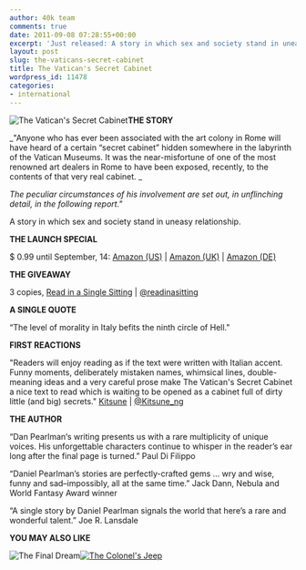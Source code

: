 ```yaml
---
author: 40k team
comments: true
date: 2011-09-08 07:28:55+00:00
excerpt: 'Just released: A story in which sex and society stand in uneasy relationship.'
layout: post
slug: the-vaticans-secret-cabinet
title: The Vatican's Secret Cabinet
wordpress_id: 11478
categories:
- international
---
```


![The Vatican's Secret Cabinet](http://www.40kbooks.com/wp-content/uploads/vatican-pearlman_GB_ok_t.jpg)**THE STORY**

_"Anyone who has ever been associated with the art colony in Rome will have heard of a certain “secret cabinet” hidden somewhere in the labyrinth of the Vatican Museums. It was the near-misfortune of one of the most renowned art dealers in Rome to have been exposed, recently, to the contents of that very real cabinet. _

_The peculiar circumstances of his involvement are set out, in unflinching detail, in the following report."_

A story in which sex and society stand in uneasy relationship.

**THE LAUNCH SPECIAL**

$ 0.99 until September, 14: [Amazon (US)](http://www.amazon.com/The-Vaticans-Secret-Cabinet-ebook/dp/B005LJESB2/ref=cm_lmf_tit_4) | [Amazon (UK)](https://www.amazon.co.uk/The-Vaticans-Secret-Cabinet-ebook/dp/B005LJESB2/ref=sr_1_1?s=digital-text&ie=UTF8&qid=1315385800&sr=1-1) | [Amazon (DE)](http://www.amazon.de/The-Vaticans-Secret-Cabinet-ebook/dp/B005LJESB2/ref=sr_1_1?ie=UTF8&qid=1315408741&sr=8-1)

**THE GIVEAWAY**

3 copies, [Read in a Single Sitting](http://www.readinasinglesitting.com/2011/09/07/giveaway-the-vaticans-secret-cabinet-by-daniel-pearlman/) | [@readinasitting](http://twitter.com/#!/readinasitting)

**A SINGLE QUOTE**

“The level of morality in Italy befits the ninth circle of Hell."

**FIRST REACTIONS**

"Readers will enjoy reading as if the text were written with Italian accent. Funny moments, deliberately mistaken names, whimsical lines, double-meaning ideas and a very careful prose make The Vatican's Secret Cabinet a nice text to read which is waiting to be opened as a cabinet full of dirty little (and big) secrets."
[Kitsune](http://www.amazon.com/review/R2Z5XKYRY6MJJ8/ref=cm_cr_dp_perm?ie=UTF8&ASIN=B005LJESB2&nodeID=133140011&tag=&linkCode=) | [@Kitsune_ng](http://twitter.com/#!/@kitsune_ng)

**THE AUTHOR**

“Dan Pearlman‘s writing presents us with a rare multiplicity of unique voices. His unforgettable characters continue to whisper in the reader’s ear long after the final page is turned.”
Paul Di Filippo

“Daniel Pearlman’s stories are perfectly-crafted gems … wry and wise, funny and sad–impossibly, all at the same time.”
Jack Dann, Nebula and World Fantasy Award winner

“A single story by Daniel Pearlman signals the world that here’s a rare and wonderful talent.”
Joe R. Lansdale

**YOU MAY ALSO LIKE**

![The Final Dream](http://www.40kbooks.com/wp-content/uploads/sogno-pearlman_GB_okcube_t.jpg)[![The Colonel's Jeep](http://www.40kbooks.com/wp-content/uploads/colonel-pearlman_GB_okf_t.jpg)](http://www.40kbooks.com/?page_id=133&category=13&product_id=68)
